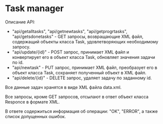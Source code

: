 # Task manager
Описание API:
* "api/getalltasks", "api/getnewtasks", "api/getprogrtasks", "api/getsdonetasks" - GET запросы, возвращающие XML файл, содержащий объекты класса Task, удовлетворяющих необходимому запросу.
* "api/update/{id}" - POST запрос, принимает XML файл и конвертирует его в объект класса Task, обновляет значения задачи по id.
* "api/newtask" - PUT запрос, принимает XML файл, преобразует его в объект класса Task, сохраняет полученный объект в XML файл.
* "api/delete/{id}" - DELETE запрос, удаляет задачу по заданному id.

Все данные задач хранятся в виде XML файла data.xml. 

Все запросы, кроме GET запросов, отсылают в ответ объект класса Responce в формате XML.

В ответе содержиться информация об операции: "OK", "ERROR", а также список допущенных ошибок.